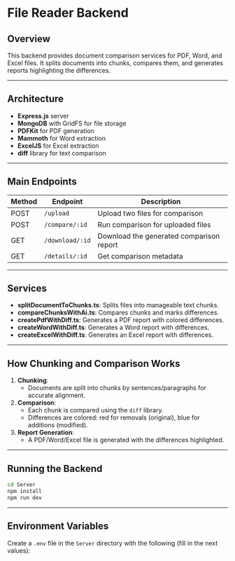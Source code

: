 # File Reader Backend

## Overview

This backend provides document comparison services for PDF, Word, and Excel files. It splits documents into chunks, compares them, and generates reports highlighting the differences.

---

## Architecture

- **Express.js** server
- **MongoDB** with GridFS for file storage
- **PDFKit** for PDF generation
- **Mammoth** for Word extraction
- **ExcelJS** for Excel extraction
- **diff** library for text comparison

---

## Main Endpoints

| Method | Endpoint                | Description                                 |
|--------|------------------------|---------------------------------------------|
| POST   | `/upload`              | Upload two files for comparison             |
| POST   | `/compare/:id`         | Run comparison for uploaded files           |
| GET    | `/download/:id`        | Download the generated comparison report    |
| GET    | `/details/:id`         | Get comparison metadata                     |

---

## Services

- **splitDocumentToChunks.ts**: Splits files into manageable text chunks.
- **compareChunksWithAi.ts**: Compares chunks and marks differences.
- **createPdfWithDiff.ts**: Generates a PDF report with colored differences.
- **createWordWithDiff.ts**: Generates a Word report with differences.
- **createExcelWithDiff.ts**: Generates an Excel report with differences.

---

## How Chunking and Comparison Works

1. **Chunking**:  
   - Documents are split into chunks by sentences/paragraphs for accurate alignment.
2. **Comparison**:  
   - Each chunk is compared using the `diff` library.
   - Differences are colored: red for removals (original), blue for additions (modified).
3. **Report Generation**:  
   - A PDF/Word/Excel file is generated with the differences highlighted.

---

## Running the Backend

```bash
cd Server
npm install
npm run dev
```

---

## Environment Variables

Create a `.env` file in the `Server` directory with the following (fill in the next values):